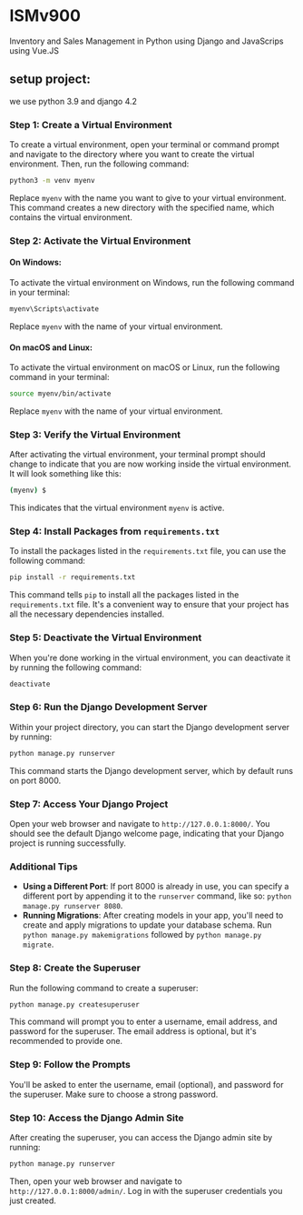 # ISMv900
Inventory and Sales Management in Python using Django and JavaScrips using Vue.JS

## setup project: 
we use python 3.9 and django 4.2
### Step 1: Create a Virtual Environment

To create a virtual environment, open your terminal or command prompt and navigate to the directory where you want to create the virtual environment. Then, run the following command:

```bash
python3 -m venv myenv
```

Replace `myenv` with the name you want to give to your virtual environment. This command creates a new directory with the specified name, which contains the virtual environment.

### Step 2: Activate the Virtual Environment

#### On Windows:

To activate the virtual environment on Windows, run the following command in your terminal:

```cmd
myenv\Scripts\activate
```

Replace `myenv` with the name of your virtual environment.

#### On macOS and Linux:

To activate the virtual environment on macOS or Linux, run the following command in your terminal:

```bash
source myenv/bin/activate
```

Replace `myenv` with the name of your virtual environment.

### Step 3: Verify the Virtual Environment

After activating the virtual environment, your terminal prompt should change to indicate that you are now working inside the virtual environment. It will look something like this:

```bash
(myenv) $
```

This indicates that the virtual environment `myenv` is active.

### Step 4: Install Packages from `requirements.txt`

To install the packages listed in the `requirements.txt` file, you can use the following command:

```bash
pip install -r requirements.txt
```

This command tells `pip` to install all the packages listed in the `requirements.txt` file. It's a convenient way to ensure that your project has all the necessary dependencies installed.


### Step 5: Deactivate the Virtual Environment

When you're done working in the virtual environment, you can deactivate it by running the following command:

```bash
deactivate
```


### Step 6: Run the Django Development Server

Within your project directory, you can start the Django development server by running:

```bash
python manage.py runserver
```

This command starts the Django development server, which by default runs on port 8000.

### Step 7: Access Your Django Project

Open your web browser and navigate to `http://127.0.0.1:8000/`. You should see the default Django welcome page, indicating that your Django project is running successfully.

### Additional Tips

- **Using a Different Port**: If port 8000 is already in use, you can specify a different port by appending it to the `runserver` command, like so: `python manage.py runserver 8080`.
- **Running Migrations**: After creating models in your app, you'll need to create and apply migrations to update your database schema. Run `python manage.py makemigrations` followed by `python manage.py migrate`.



### Step 8: Create the Superuser

Run the following command to create a superuser:

```bash
python manage.py createsuperuser
```

This command will prompt you to enter a username, email address, and password for the superuser. The email address is optional, but it's recommended to provide one.

### Step 9: Follow the Prompts

You'll be asked to enter the username, email (optional), and password for the superuser. Make sure to choose a strong password.

### Step 10: Access the Django Admin Site

After creating the superuser, you can access the Django admin site by running:

```bash
python manage.py runserver
```

Then, open your web browser and navigate to `http://127.0.0.1:8000/admin/`. Log in with the superuser credentials you just created.

